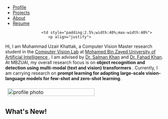 <ul>
  <li><a class="active" href="index">Profile</a></li>
  <li><a href="projects">Projects</a></li>
  <li><a href="about">About</a></li>
  <li><a href="files/MuhammadUzairKhattak.pdf">Resume</a></li>
</ul>


 <tr style="padding:0px">
        <td style="padding:0px">
            <table style="width:100%;border:0px;border-spacing:0px;border-collapse:separate;margin-right:auto;margin-left:auto;">
                <tbody>

                    <td style="padding:2.5%;width:40%;max-width:40%">
                       <p align="justify">
Hi, I am Muhammad Uzair Khattak, a Computer Vision Master research student in the <a href="https://mbzuai-cv-lab.netlify.app//">Computer Vision Lab</a> at <a href="https://mbzuai.ac.ae">Mohamed Bin Zayed University of Artificial Intelligence </a>. I am advised by <a href="https://scholar.google.es/citations?user=M59O9lkAAAAJ">Dr. Salman Khan</a> and <a href="https://scholar.google.com/citations?user=zvaeYnUAAAAJ&hl=en">Dr. Fahad Khan</a>. At MBZUAI, my overall research focus is on <b>object recognition and detection using multi-modal (text and vision) transformers </b>. Currently, I am carrying research on <b>prompt learning for adapting large-scale vision-language models for few-shot and zero-shot learning</b>. 
</p>
                    </td>
                    <td style="padding:2.5%;width:40%;max-width:40%">
                        <a href="/images/img.jpg"><img style="width:100%;max-width:100%" alt="profile photo"
                                                            src="/images/img.jpg" class="hoverZoomLink"></a>
                    </td>
                </tr>
                </tbody>
            </table>
        </td>
    </tr>


## What's New!
